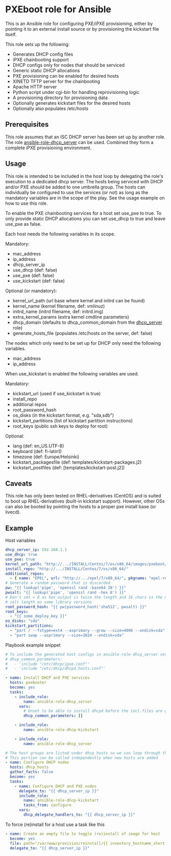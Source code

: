 PXEboot role for Ansible
========================

This is an Ansible role for configuring PXE/iPXE provisioning, either by
pointing it to an external install source or by provisioning the kickstart
file itself.

This role sets up the following:

 - Generates DHCP config files
  - iPXE chainbooting support
  - DHCP configs only for nodes that should be serviced
  - Generic static DHCP allocations
  - PXE provisioning can be enabled for desired hosts
 - XINETD TFTP server for the chainbooting
 - Apache HTTP server
  - Python script under cgi-bin for handling reprovisioning logic
  - A provisioning directory for provisioning data
  - Optionally generates kickstart files for the desired hosts
 - Optionally also populates /etc/hosts

Prerequisites
-------------

This role assumes that an ISC DHCP server has been set up by another role. The
role [ansible-role-dhcp_server][1] can be used. Combined they form a complete
iPXE provisioning environment.

[1]: https://github.com/SoneraCloud/ansible-role-dhcp_server

Usage
-----

This role is intended to be included in the host loop by delegating the role's
execution to a dedicated dhcp server. The hosts being serviced with DHCP and/or
PXE should be added to one umbrella group. The hosts can individually be
configured to use the services (or not) as long as the mandatory variables are
in the scope of the play. See the usage example on how to use this role.

To enable the PXE chainbooting services for a host set use_pxe to true. To only
provide static DHCP allocations you can set use_dhcp to true and leave use_pxe
as false.


Each host needs the following variables in its scope.

Mandatory:

 - mac_address
 - ip_address
 - dhcp_server_ip
 - use_dhcp (def: false)
 - use_pxe (def: false)
 - use_kickstart (def: false)

Optional (or mandatory):

 - kernel_url_path (url base where kernel and initrd can be found)
 - kernel_name (kernel filename, def: vmlinuz)
 - initrd_name (initrd filename, def: initrd.img)
 - extra_kernel_params (extra kernel cmdline parameters)
 - dhcp_domain (defaults to dhcp_common_domain from the [dhcp_server][1] role)
 - generate_hosts_file (populates /etc/hosts on the server, def: false)

The nodes which only need to be set up for DHCP only need the following 
variables.

 - mac_address
 - ip_address

When use_kickstart is enabled the following variables are used.

Mandatory:

 - kickstart_url (used if use_kickstart is true)
 - install_repo
 - additional repos
 - root_password_hash
 - os_disks (in the kickstart format, e.g. "sda,sdb")
 - kickstart_partitions (list of kickstart partition instructions)
 - root_keys (public ssh keys to deploy for root)

Optional:

 - lang (def: en_US.UTF-8)
 - keyboard (def: fi-latin1)
 - timezone (def: Europe/Helsinki)
 - kickstart_packagesfile (def: templates/kickstart-packages.j2)
 - kickstart_postfiles (def: [templates/kickstart-post.j2])

Caveats
-------

This role has only been tested on RHEL-derivatives (CentOS) and is suited to
boot up RHEL-derivatives (built-in kickstart support). However, other OSs can
also be booted by pointing the hosts to a proper pxe install base (or livecd).


Example
-------

Host variables

```yaml
dhcp_server_ip: 192.168.1.1
use_dhcp: true
use_pxe: true
kernel_url_path: "http://.../INSTALL/Centos/7/os/x86_64/images/pxeboot/"
install_repo: "http://.../INSTALL/Centos/7/os/x86_64/"
additional_repos:
  - { name: "EPEL", url: "http://.../epel/7/x86_64/", pkgname: "epel-release" }
# Generate a random password that is discarded
pw: "{{ lookup('pipe', 'openssl rand -base64 28') }}"
pwsalt: "{{ lookup('pipe', 'openssl rand -hex 8') }}" 
# Don't set > 8 as hex output is twice the length and 16 chars is the maximum
# salt length on some library versions
root_password_hash: "{{ pw|password_hash('sha512', pwsalt) }}"
root_keys: 
  - "{{ some_deploy_key }}"
os_disks: "sda"
kickstart_partitions:
  - "part / --fstype=ext4 --asprimary --grow --size=4096 --ondisk=sda"
  - "part swap --asprimary --size=1024 --ondisk=sda"
```

Playbook example snippet

```yaml
# To include the generated host configs in ansible-role-dhcp_server set
# dhcp_common_parameters:
#   - 'include "/etc/dhcp/ipxe.conf"'
#   - 'include "/etc/dhcp/dhcpd_hosts.conf"'

- name: Install DHCP and PXE services
  hosts: pxebooter
  become: yes
  tasks:
    - include_role:
        name: ansible-role-dhcp_server
      vars:
        # Unset to be able to install dhcpd before the incl.files are generated
        dhcp_common_parameters: []

    - include_role:
        name: ansible-role-dhcp-kickstart

    - include_role:
        name: ansible-role-dhcp_server

# The host groups are listed under dhcp_hosts so we can loop through them here
# This portion can be called independently when new hosts are added
- name: Configure DHCP nodes
  hosts: dhcp_hosts
  gather_facts: false
  become: yes
  tasks:
    - name: Configure DHCP and PXE nodes
      delegate_to: "{{ dhcp_server_ip }}"
      include_role:
        name: ansible-role-dhcp-kickstart
        tasks_from: configure
      vars:
        dhcp_delegate_handlers_to: "{{ dhcp_server_ip }}"
```

To force (re)install for a host use a task like this

```yaml
- name: Create an empty file to toggle (re)install of image for host
  become: yes
  file: path="/var/www/provision/reinstall/{{ inventory_hostname_short }}" state=touch owner=apache group=apache mode=0444
  delegate_to: "{{ dhcp_server_ip }}"
```

